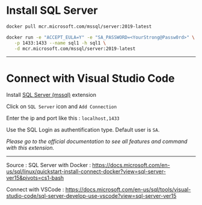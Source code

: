 # Install SQL Server

```bash
docker pull mcr.microsoft.com/mssql/server:2019-latest

docker run -e "ACCEPT_EULA=Y" -e "SA_PASSWORD=<YourStrong@Passw0rd>" \
   -p 1433:1433 --name sql1 -h sql1 \
   -d mcr.microsoft.com/mssql/server:2019-latest
```

---

# Connect with Visual Studio Code

Install [SQL Server (mssql)](https://marketplace.visualstudio.com/items?itemName=ms-mssql.mssql) extension

Click on `SQL Server` icon and `Add Connection`

Enter the ip and port like this : `localhost,1433`

Use the SQL Login as authentification type. Default user is `SA`.

*Please go to the official documentation to see all features and command with this extension.*

---

Source : 
SQL Server with Docker : https://docs.microsoft.com/en-us/sql/linux/quickstart-install-connect-docker?view=sql-server-ver15&pivots=cs1-bash

Connect with VSCode : https://docs.microsoft.com/en-us/sql/tools/visual-studio-code/sql-server-develop-use-vscode?view=sql-server-ver15
